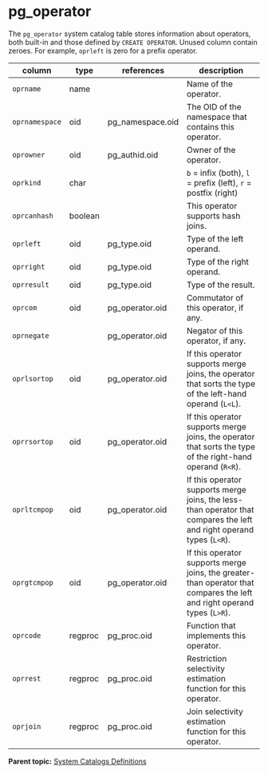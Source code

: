 # pg\_operator 

The `pg_operator` system catalog table stores information about operators, both built-in and those defined by `CREATE OPERATOR`. Unused column contain zeroes. For example, `oprleft` is zero for a prefix operator.

|column|type|references|description|
|------|----|----------|-----------|
|`oprname`|name| |Name of the operator.|
|`oprnamespace`|oid|pg\_namespace.oid|The OID of the namespace that contains this operator.|
|`oprowner`|oid|pg\_authid.oid|Owner of the operator.|
|`oprkind`|char| |`b` = infix \(both\), `l` = prefix \(left\), `r` = postfix \(right\)|
|`oprcanhash`|boolean| |This operator supports hash joins.|
|`oprleft`|oid|pg\_type.oid|Type of the left operand.|
|`oprright`|oid|pg\_type.oid|Type of the right operand.|
|`oprresult`|oid|pg\_type.oid|Type of the result.|
|`oprcom`|oid|pg\_operator.oid|Commutator of this operator, if any.|
|`oprnegate`| |pg\_operator.oid|Negator of this operator, if any.|
|`oprlsortop`|oid|pg\_operator.oid|If this operator supports merge joins, the operator that sorts the type of the left-hand operand \(`L<L`\).|
|`oprrsortop`|oid|pg\_operator.oid|If this operator supports merge joins, the operator that sorts the type of the right-hand operand \(`R<R`\).|
|`oprltcmpop`|oid|pg\_operator.oid|If this operator supports merge joins, the less-than operator that compares the left and right operand types \(`L<R`\).|
|`oprgtcmpop`|oid|pg\_operator.oid|If this operator supports merge joins, the greater-than operator that compares the left and right operand types \(`L>R`\).|
|`oprcode`|regproc|pg\_proc.oid|Function that implements this operator.|
|`oprrest`|regproc|pg\_proc.oid|Restriction selectivity estimation function for this operator.|
|`oprjoin`|regproc|pg\_proc.oid|Join selectivity estimation function for this operator.|

**Parent topic:** [System Catalogs Definitions](../system_catalogs/catalog_ref-html.html)

